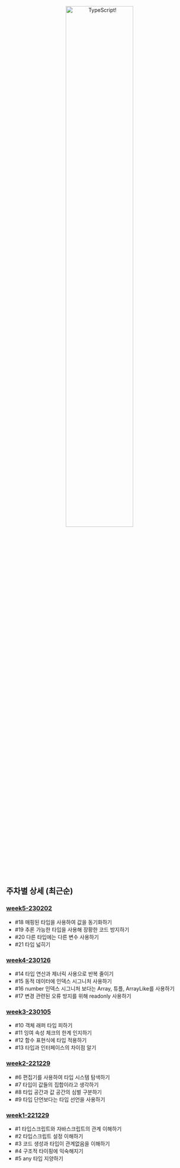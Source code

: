 <div align="center">
  <img src="https://i.imgur.com/zjDnxFt.jpg" width="60%" align="center" alt="TypeScript!">
</div>


## 주차별 상세 (최근순)
### [week5-230202](https://github.com/FE-Easy/effective-typescript/tree/main/week4-230202)
- #18 매핑된 타입을 사용하여 값을 동기화하기
- #19 추론 가능한 타입을 사용해 장황한 코드 방지하기
- #20 다른 타입에는 다른 변수 사용하기
- #21 타입 넓히기

### [week4-230126](https://github.com/FE-Easy/effective-typescript/tree/main/week4-230126)
- #14 타입 연산과 제너릭 사용으로 반복 줄이기
- #15 동적 데이터에 인덱스 시그니처 사용하기
- #16 number 인덱스 시그니처 보다는 Array, 튜플, ArrayLike를 사용하기
- #17 변경 관련된 오류 방지를 위해 readonly 사용하기

### [week3-230105](https://github.com/FE-Easy/effective-typescript/tree/main/week3-230105)
- #10 객체 래퍼 타입 피하기
- #11 잉여 속성 체크의 한계 인지하기
- #12 함수 표현식에 타입 적용하기
- #13 타입과 인터페이스의 차이점 알기

### [week2-221229](https://github.com/FE-Easy/effective-typescript/tree/main/week2-221229)
- #6 편집기를 사용하여 타입 시스템 탐색하기
- #7 타입이 값들의 집합이라고 생각하기
- #8 타입 공간과 값 공간의 심벌 구분하기
- #9 타입 단언보다는 타입 선언을 사용하기

### [week1-221229](https://github.com/FE-Easy/effective-typescript/tree/main/week1-221222)
- #1 타입스크립트와 자바스크립트의 관계 이해하기
- #2 타입스크립트 설정 이해하기
- #3 코드 생성과 타입이 관계없음을 이해하기
- #4 구조적 타이핑에 익숙해지기
- #5 any 타입 지양하기
